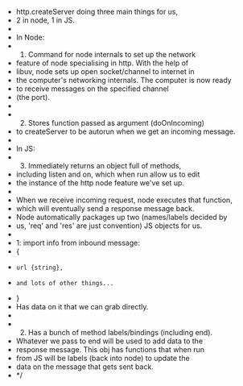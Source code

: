 - http.createServer doing three main things for us,
- 2 in node, 1 in JS.
-
- In Node:
- 1.  Command for node internals to set up the network
- feature of node specialising in http. With the help of
- libuv, node sets up open socket/channel to internet in
- the computer's networking internals. The computer is now ready
- to receive messages on the specified channel
- (the port).
-
- 2.  Stores function passed as argument (doOnIncoming)
- to createServer to be autorun when we get an incoming message.
-
- In JS:
- 3.  Immediately returns an object full of methods,
- including listen and on, which when run allow us to edit
- the instance of the http node feature we've set up.
-
- When we receive incoming request, node executes that function,
- which will eventually send a response message back.
- Node automatically packages up two (names/labels decided by
- us, 'req' and 'res' are just convention) JS objects for us.
-
- 1: import info from inbound message:
- {
-     url {string},
-     and lots of other things...
- }
- Has data on it that we can grab directly.
-
- 2.  Has a bunch of method labels/bindings (including end).
- Whatever we pass to end will be used to add data to the
- response message. This obj has functions that when run
- from JS will be labels (back into node) to update the
- data on the message that gets sent back.
- \*/
